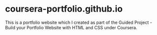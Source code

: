 # coursera-portfolio.github.io

This is a portfolio website which I created as part of the Guided Project - Build your Portfolio Website with HTML and CSS under Coursera.
